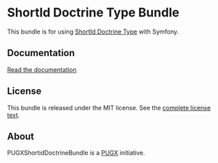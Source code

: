 ShortId Doctrine Type Bundle
============================

This bundle is for using [ShortId Doctrine Type](https://github.com/pugx/shortid-doctrine) with Symfony.

Documentation
-------------

[Read the documentation](Resources/doc/index.md)

License
-------

This bundle is released under the MIT license. See the [complete license text](Resources/meta/LICENSE).

About
-----

PUGXShortidDoctrineBundle is a [PUGX](https://github.com/PUGX) initiative.
